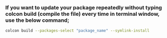 ### If you want to update your package repeatedly without typing colcon build (compile the file) every time in terminal window, use the below command;
```bash
colcon build --packages-select "package_name" --symlink-install
```
